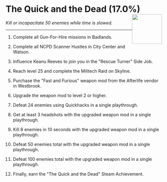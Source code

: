 # The Quick and the Dead (17.0%) <img style="float: right;" src="https://cdn.cloudflare.steamstatic.com/steamcommunity/public/images/apps/1091500/7d368314167adc79672ac5ccb090704352f7f733.jpg" width="96" height="96">

_Kill or incapacitate 50 enemies while time is slowed._

---


1. Complete all Gun-For-Hire missions in Badlands. 

2. Complete all NCPD Scanner Hustles in City Center and Watson. 

3. Influence Keanu Reeves to join you in the "Rescue Turner" Side Job.

4. Reach level 25 and complete the Militech Raid on Skyline. 

5. Purchase the "Fast and Furious" weapon mod from the Afterlife vendor in Westbrook. 

6. Upgrade the weapon mod to level 2 or higher. 

7. Defeat 24 enemies using Quickhacks in a single playthrough. 

8. Get at least 3 headshots with the upgraded weapon mod in a single playthrough. 

9. Kill 8 enemies in 10 seconds with the upgraded weapon mod in a single playthrough. 

10. Defeat 50 enemies total with the upgraded weapon mod in a single playthrough. 

11. Defeat 100 enemies total with the upgraded weapon mod in a single playthrough. 

12. Finally, earn the "The Quick and the Dead" Steam Achievement.